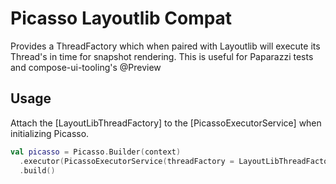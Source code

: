 Picasso Layoutlib Compat
====================================

Provides a ThreadFactory which when paired with Layoutlib will
execute its Thread's in time for snapshot rendering. This is 
useful for Paparazzi tests and compose-ui-tooling's @Preview

Usage
-----

Attach the [LayoutLibThreadFactory] to the [PicassoExecutorService] when initializing Picasso.

```kotlin
val picasso = Picasso.Builder(context)
  .executor(PicassoExecutorService(threadFactory = LayoutLibThreadFactory()))
  .build()

```